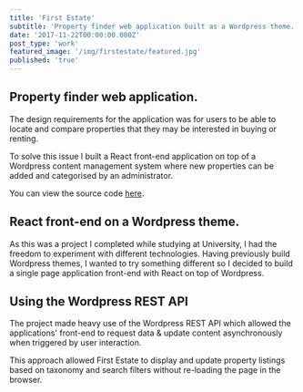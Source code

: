 ```yaml
---
title: 'First Estate'
subtitle: 'Property finder web application built as a Wordpress theme.'
date: '2017-11-22T00:00:00.000Z'
post_type: 'work'
featured_image: '/img/firstestate/featured.jpg'
published: 'true'
---
```


## Property finder web application.
The design requirements for the application was for users to be able to locate and compare properties that they may be interested in buying or renting.

To solve this issue I built a React front-end application on top of a Wordpress content management system where new properties can be added and categorised by an administrator.

You can view the source code [here](https://github.com/alexboffey/firstestate_theme "Firstestate source code").

## React front-end on a Wordpress theme.
As this was a project I completed while studying at University, I had the freedom to experiment with different technologies. Having previously build Wordpress themes, I wanted to try something different so I decided to build a single page application front-end with React on top of Wordpress.

## Using the Wordpress REST API
The project made heavy use of the Wordpress REST API which allowed the applications' front-end to request data & update content asynchronously when triggered by user interaction.

This approach allowed First Estate to display and update property listings based on taxonomy and search filters without re-loading the page in the browser.
